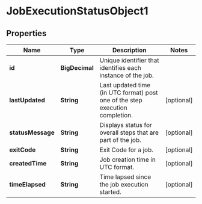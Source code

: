 

# JobExecutionStatusObject1


## Properties

| Name | Type | Description | Notes |
|------------ | ------------- | ------------- | -------------|
|**id** | **BigDecimal** | Unique identifier that identifies each instance of the job. |  |
|**lastUpdated** | **String** | Last updated time (in UTC format) post one of the step execution completion. |  [optional] |
|**statusMessage** | **String** | Displays status for overall steps that are part of the job. |  [optional] |
|**exitCode** | **String** | Exit Code for a job. |  [optional] |
|**createdTime** | **String** | Job creation time in UTC format. |  [optional] |
|**timeElapsed** | **String** | Time lapsed since the job execution started. |  [optional] |



